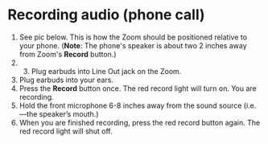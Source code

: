 # Recording audio \(phone call\)

1. See pic below. This is how the Zoom should be positioned relative to your phone. \(**Note**: The phone's speaker is about two 2 inches away from Zoom's **Record** button.\) 
2. 3. Plug earbuds into Line Out jack on the Zoom.
4. Plug earbuds into your ears.
5. Press the **Record** button once. The red record light will turn on. You are recording.
6. Hold the front microphone 6-8 inches away from the sound source \(i.e.—the speaker’s mouth.\)
7. When you are finished recording, press the red record button again. The red record light will shut off.



